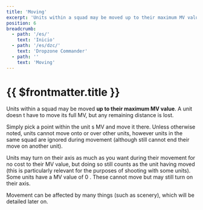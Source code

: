 ```yaml
---
title: 'Moving'
excerpt: 'Units within a squad may be moved up to their maximum MV value.'
position: 6
breadcrumb:
  - path: '/es/'
    text: 'Inicio'
  - path: '/es/dzc/'
    text: 'Dropzone Commander'
  - path: ''
    text: 'Moving'
---
```


# {{ $frontmatter.title }}

Units within a squad may be moved **up to their maximum MV value**. A unit doesn t have to move its full MV, but any remaining distance is lost.

Simply pick a point within the unit s MV and move it there. Unless otherwise noted, units cannot move onto or over other units, however units in the same squad are ignored during movement (although still cannot end their move on another unit).

Units may turn on their axis as much as you want during their movement for no cost to their MV value, but doing so still counts as the unit having moved (this is particularly relevant for the purposes of shooting with some units). Some units have a MV value of 0 . These cannot move but may still turn on their axis.

Movement can be affected by many things (such as scenery), which will be detailed later on.
